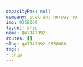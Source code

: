 ```yaml
---
capacityPax: null
company: seatrans-norway-no
imo: 9358060
layout: ship
name: Q47147392
routes: []
slug: q47147392-9358060
tags:
- ship
---
```


